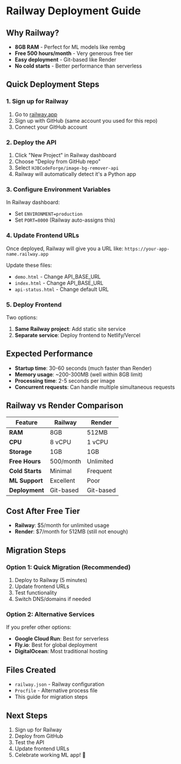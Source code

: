 # Railway Deployment Guide

## Why Railway?
- **8GB RAM** - Perfect for ML models like rembg
- **Free 500 hours/month** - Very generous free tier
- **Easy deployment** - Git-based like Render
- **No cold starts** - Better performance than serverless

## Quick Deployment Steps

### 1. Sign up for Railway
1. Go to [railway.app](https://railway.app)
2. Sign up with GitHub (same account you used for this repo)
3. Connect your GitHub account

### 2. Deploy the API
1. Click "New Project" in Railway dashboard
2. Choose "Deploy from GitHub repo"
3. Select `HJBCodeForge/image-bg-remover-api`
4. Railway will automatically detect it's a Python app

### 3. Configure Environment Variables
In Railway dashboard:
- Set `ENVIRONMENT=production`
- Set `PORT=8000` (Railway auto-assigns this)

### 4. Update Frontend URLs
Once deployed, Railway will give you a URL like:
`https://your-app-name.railway.app`

Update these files:
- `demo.html` - Change API_BASE_URL
- `index.html` - Change API_BASE_URL  
- `api-status.html` - Change default URL

### 5. Deploy Frontend
Two options:
1. **Same Railway project**: Add static site service
2. **Separate service**: Deploy frontend to Netlify/Vercel

## Expected Performance
- **Startup time**: 30-60 seconds (much faster than Render)
- **Memory usage**: ~200-300MB (well within 8GB limit)
- **Processing time**: 2-5 seconds per image
- **Concurrent requests**: Can handle multiple simultaneous requests

## Railway vs Render Comparison

| Feature | Railway | Render |
|---------|---------|---------|
| **RAM** | 8GB | 512MB |
| **CPU** | 8 vCPU | 1 vCPU |
| **Storage** | 1GB | 1GB |
| **Free Hours** | 500/month | Unlimited |
| **Cold Starts** | Minimal | Frequent |
| **ML Support** | Excellent | Poor |
| **Deployment** | Git-based | Git-based |

## Cost After Free Tier
- **Railway**: $5/month for unlimited usage
- **Render**: $7/month for 512MB (still not enough)

## Migration Steps

### Option 1: Quick Migration (Recommended)
1. Deploy to Railway (5 minutes)
2. Update frontend URLs
3. Test functionality
4. Switch DNS/domains if needed

### Option 2: Alternative Services
If you prefer other options:
- **Google Cloud Run**: Best for serverless
- **Fly.io**: Best for global deployment
- **DigitalOcean**: Most traditional hosting

## Files Created
- `railway.json` - Railway configuration
- `Procfile` - Alternative process file
- This guide for migration steps

## Next Steps
1. Sign up for Railway
2. Deploy from GitHub
3. Test the API
4. Update frontend URLs
5. Celebrate working ML app! 🎉
